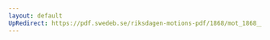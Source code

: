 ```yaml
---
layout: default
UpRedirect: https://pdf.swedeb.se/riksdagen-motions-pdf/1868/mot_1868__ak__00004/mot_1868__ak__00004_003.pdf
---
```

